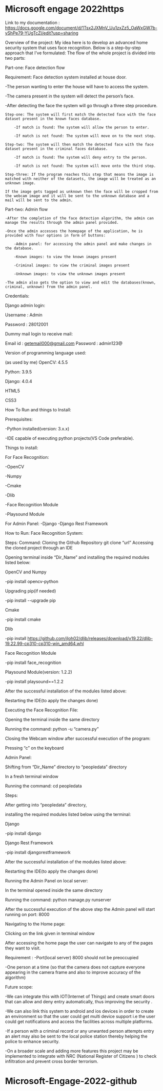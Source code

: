# Microsoft engage 2022https
Link to my documentation : https://docs.google.com/document/d/1Tsx2JXMnV_Uu1zxZz5_OaWxGW7b-vShPe79-YUgTcZI/edit?usp=sharing

Overview of the project:
My idea here is to develop an advanced home security system that uses face recognition. 
Below is a step-by-step approach that I've formulated:
The flow of the whole project is divided into two parts:

Part-one: Face detection flow

Requirement: Face detection system installed at house door.

-The person wanting to enter the house will have to access the system.

-The camera present in the system will detect the person’s face.

-After detecting the face the system will go through a three step procedure.

    Step-one: The system will first match the detected face with the face dataset present in the known faces database.

        -If match is found: The system will allow the person to enter.

        -If match is not found: The system will move on to the next step.

    Step-two: The system will then match the detected face with the face dataset present in the criminal faces database.

        -If match is found: The system will deny entry to the person.

        -If match is not found: The system will move onto the third step.

    Step-three: If the program reaches this step that means the image is matched with neither of the datasets, the image will be treated as an unknown image.

    If the image gets tagged as unknown then the face will be cropped from the webcam image and it will be sent to the unknown database and a mail will be sent to the admin.

Part-two: Admin flow

    -After the completion of the face detection algorithm, the admin can manage the results through the admin panel provided.

    -Once the admin accesses the homepage of the application, he is provided with four options in form of buttons:

        -Admin panel: for accessing the admin panel and make changes in the database.

        -Known images: to view the known images present

        -Criminal images: to view the criminal images present

        -Unknown images: to view the unknown images present

    -The admin also gets the option to view and edit the databases(known, criminal, unknown) from the admin panel.

Credentials:

Django admin login:

Username : Admin

Password : 28012001

Dummy mail login to receive mail:

Email id : getemail000@gmail.com
Password : admin123@

Version of programming language used: 

(as used by me)
OpenCV: 4.5.5

Python: 3.9.5

Django: 4.0.4

HTML5

CSS3

How To Run and things to Install:

Prerequisites: 

-Python installed(version: 3.x.x) 

-IDE capable of executing python projects(VS Code preferable).

Things to install:

For Face Recognition: 

-OpenCV 

-Numpy

-Cmake

-Dlib

-Face Recognition Module

-Playsound Module

For Admin Panel:
-Django
-Django Rest Framework

How to Run:
Face Recognition System:

Steps: 
Command:
Cloning the Github Repository
git clone “url”
Accessing the cloned project through an IDE

Opening terminal inside “Dir_Name” and installing the required modules listed below:

OpenCV and Numpy

-pip install opencv-python

Upgrading pip(if needed) 

-pip install --upgrade pip

Cmake

-pip install cmake

Dlib

-pip install https://github.com/jloh02/dlib/releases/download/v19.22/dlib-19.22.99-cp310-cp310-win_amd64.whl

Face Recognition Module

-pip install face_recognition

Playsound Module(version: 1.2.2)

-pip install playsound==1.2.2


After the successful installation of the modules listed above:

Restarting the IDE(to apply the changes done)

Executing the Face Recognition File:

Opening the terminal inside the same directory

Running the command: python -u “camera.py”

Closing the Webcam window after successful execution of the program:

Pressing “c” on the keyboard


Admin Panel:

Shifting from “Dir_Name” directory to “peopledata” directory

In a fresh terminal window

Running the command: cd peopledata

Steps: 

After getting into “peopledata” directory,

installing the required modules listed below using the terminal:

Django

-pip install django

Django Rest Framework

-pip install djangorestframework


After the successful installation of the modules listed above:

Restarting the IDE(to apply the changes done)

Running the Admin Panel on local server:

In the terminal opened inside the same directory

Running the command: python manage.py runserver

After the successful execution of the above step the Admin panel will start running on port: 8000

Navigating to the Home page:

Clicking on the link given in terminal window

After accessing the home page the user can navigate to any of the pages they want to visit.



Requirement : 
-Port(local server) 8000 should not be preoccupied 

-One person at a time (so that the camera does not capture everyone appearing in the camera frame and also to improve accuracy of the algorithm)

Future scope:

-We can integrate this with IOT(Internet of Things) and create smart doors that can allow and deny entry automatically, thus improving the security .

-We can also link this system to android and ios devices in order to create an environment so that the user could get multi device support i.e the user could get notifications and access the facilities across multiple platforms.

-If a person with a criminal record or any unwanted person attempts entry an alert may also be sent to the local police station thereby helping the police to enhance security. 

-On a broader scale and adding more features this project may be implemented to integrate with NRC (National Register of Citizens ) to check infiltration and prevent cross border terrorism.

# Microsoft-Engage-2022-github
